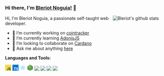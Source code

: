 ### Hi there, I'm [Bleriot Noguia!](https://bleriotnoguia.com) 👋

<img align="right" src="https://github-readme-stats.vercel.app/api?username=bleriotnoguia&show_icons=true&theme=github_dark" alt="Bleriot's github stats" />
<div>
  Hi, I'm Bleriot Noguia, a passionate self-taught web developer.

  - 🔭 I’m currently working on [cointracker](https://github.com/bleriotnoguia/cointracker)
  - 🌱 I’m currently learning [AdonisJS](https://github.com/adonisjs/core)
  - 👯 I’m looking to collaborate on [Cardano](https://github.com/IntersectMBO/cardano-node)
  - 💬 Ask me about anything [here](https://github.com/bleriotnoguia/bleriotnoguia/issues)

  **Languages and Tools:**  

  <code><img height="20" src="https://raw.githubusercontent.com/github/explore/80688e429a7d4ef2fca1e82350fe8e3517d3494d/topics/javascript/javascript.png"></code>
  <code><img height="20" src="https://raw.githubusercontent.com/github/explore/80688e429a7d4ef2fca1e82350fe8e3517d3494d/topics/typescript/typescript.png"></code>
  <code><img height="20" src="https://raw.githubusercontent.com/github/explore/80688e429a7d4ef2fca1e82350fe8e3517d3494d/topics/react/react.png"></code>
  <code><img height="20" src="https://raw.githubusercontent.com/github/explore/80688e429a7d4ef2fca1e82350fe8e3517d3494d/topics/nodejs/nodejs.png"></code>
  <code><img height="20" src="https://avatars.githubusercontent.com/u/13810373?s=200&v=4"></code>
  <code><img height="20" src="https://avatars.githubusercontent.com/u/28507035?s=200&v=4"></code>
  <code><img height="20" src="https://avatars.githubusercontent.com/u/13142323?s=200&v=4"></code>
  <code><img height="20" src="https://upload.wikimedia.org/wikipedia/commons/thumb/3/33/Figma-logo.svg/1200px-Figma-logo.svg.png"></code>
</div>
